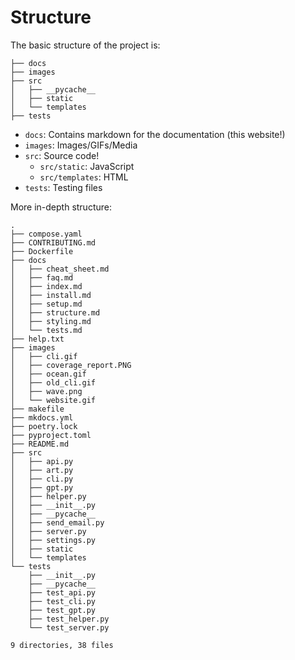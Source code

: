 # Structure

The basic structure of the project is:

```
├── docs
├── images
├── src
│   ├── __pycache__
│   ├── static
│   └── templates
├── tests
```

- `docs`: Contains markdown for the documentation (this website!)
- `images`: Images/GIFs/Media
- `src`: Source code!
    - `src/static`: JavaScript
    - `src/templates`: HTML
- `tests`: Testing files



More in-depth structure:

<!-- STRUCTURE START -->
```
.
├── compose.yaml
├── CONTRIBUTING.md
├── Dockerfile
├── docs
│   ├── cheat_sheet.md
│   ├── faq.md
│   ├── index.md
│   ├── install.md
│   ├── setup.md
│   ├── structure.md
│   ├── styling.md
│   └── tests.md
├── help.txt
├── images
│   ├── cli.gif
│   ├── coverage_report.PNG
│   ├── ocean.gif
│   ├── old_cli.gif
│   ├── wave.png
│   └── website.gif
├── makefile
├── mkdocs.yml
├── poetry.lock
├── pyproject.toml
├── README.md
├── src
│   ├── api.py
│   ├── art.py
│   ├── cli.py
│   ├── gpt.py
│   ├── helper.py
│   ├── __init__.py
│   ├── __pycache__
│   ├── send_email.py
│   ├── server.py
│   ├── settings.py
│   ├── static
│   └── templates
└── tests
    ├── __init__.py
    ├── __pycache__
    ├── test_api.py
    ├── test_cli.py
    ├── test_gpt.py
    ├── test_helper.py
    └── test_server.py

9 directories, 38 files
```
<!-- STRUCTURE END  -->
